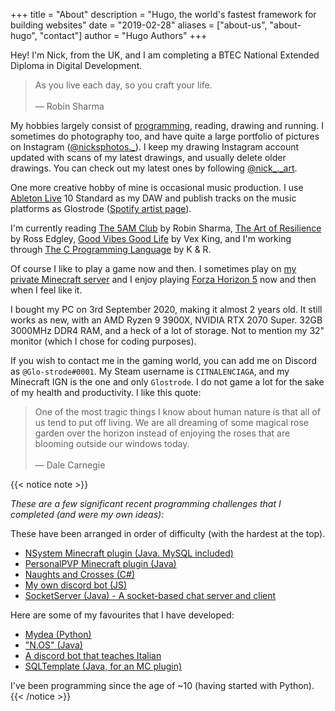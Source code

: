 +++
title = "About"
description = "Hugo, the world's fastest framework for building websites"
date = "2019-02-28"
aliases = ["about-us", "about-hugo", "contact"]
author = "Hugo Authors"
+++

Hey!
I'm Nick, from the UK, and I am completing a BTEC National Extended Diploma in Digital Development.


> As you live each day, so you craft your life.<br>  
> — Robin Sharma

My hobbies largely consist of [programming](https://www,github.com/nsgwick/), reading, drawing and running. I sometimes do photography too, and have quite a large portfolio of pictures on Instagram ([@nicksphotos.\_](https://www.instagram.com/nicksphotos._/])).
I keep my drawing Instagram account updated with scans of my latest drawings, and usually delete older drawings. You can check out my latest ones by following [@nick\_.\_art](https://www.instagram.com/nick_._art_/).

One more creative hobby of mine is occasional music production. I use [Ableton Live](https://www.ableton.com/en/live/) 10 Standard as my DAW and publish tracks on the music platforms as Glostrode ([Spotify artist page](https://open.spotify.com/artist/7errC26iwGliXFBlzXEgUu?si=0WZoMriCR7OCwrOlwYQn-A)).

I'm currently reading [The 5AM Club](https://www.amazon.co.uk/5-AM-Club-Robin-Sharma/dp/0008312834) by Robin Sharma, [The Art of Resilience](https://www.amazon.co.uk/Art-Resilience-Ross-Edgley/dp/000835698X) by Ross Edgley, [Good Vibes Good Life](https://www.amazon.co.uk/Good-Vibes-Life-Self-Love-Unlocking/dp/1788171829) by Vex King, and I'm working through [The C Programming Language](https://www.amazon.co.uk/gp/product/0131103628/ref=ppx_yo_dt_b_asin_title_o00_s00?ie=UTF8&psc=1) by K & R.

Of course I like to play a game now and then. I sometimes play on [my private Minecraft server](https://www.planetminecraft.com/server/the-chill-nw-smp/) and I enjoy playing [Forza Horizon 5](https://store.steampowered.com/app/1551360/Forza_Horizon_5/) now and then when I feel like it.

I bought my PC on 3rd September 2020, making it almost 2 years old. It still works as new, with an AMD Ryzen 9 3900X, NVIDIA RTX 2070 Super. 32GB 3000MHz DDR4 RAM, and a heck of a lot of storage. Not to mention my 32" monitor (which I chose for coding purposes).

If you wish to contact me in the gaming world, you can add me on Discord as `@Glo-strode#0001`. My Steam username is `CITNALENCIAGA`, and my Minecraft IGN is the one and only `Glostrode`. I do not game a lot for the sake of my health and productivity. I like this quote:


> One of the most tragic things I know about human nature is that all of us tend to put off living. We are all dreaming of some magical rose garden over the horizon instead of enjoying the roses that are blooming outside our windows today.<br>  
> — Dale Carnegie

{{< notice note >}}

*These are a few significant recent programming challenges that I completed (and were my own ideas):*

These have been arranged in order of difficulty (with the hardest at the top).
* [NSystem Minecraft plugin (Java. MySQL included)](https://github.com/nsgwick/NSystem)
* [PersonalPVP Minecraft plugin (Java)](https://github.com/nsgwick/PersonalPVP)
* [Naughts and Crosses (C#)](https://github.com/nsgwick/O-X)
* [My own discord bot (JS)](https://github.com/nsgwick/nsgw_discord_bot)
* [SocketServer (Java) - A socket-based chat server and client](https://github.com/nsgwick/SocketServer)

Here are some of my favourites that I have developed:
* [Mydea (Python)](https://github.com/nsgwick/mydea)
* ["N.OS" (Java)](https://github.com/nsgwick/nos-j)
* [A discord bot that teaches Italian](https://github.com/nsgwick/wldcitalian)
* [SQLTemplate (Java, for an MC plugin)](https://github.com/nsgwick/SQLTemplate)

I've been programming since the age of ~10 (having started with Python).
{{< /notice >}}

